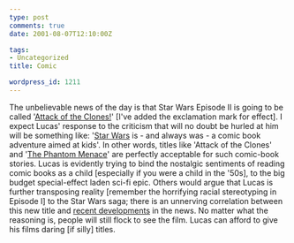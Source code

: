 ```yaml
---
type: post
comments: true
date: 2001-08-07T12:10:00Z

tags:
- Uncategorized
title: Comic

wordpress_id: 1211
---
```


The unbelievable news of the day is that Star Wars Episode II is going to be called '[Attack of the Clones!](http://www.starwars.com/episode-ii/news/2001/08/news20010806.html)' [I've added the exclamation mark for effect]. I expect Lucas' response to the criticism that will no doubt be hurled at him will be something like: '[Star Wars](http://www.starwars.com/) is - and always was - a comic book adventure aimed at kids'. In other words, titles like 'Attack of the Clones' and '[The Phantom Menace](http://www.starwars.com/episode-i/)' are perfectly acceptable for such comic-book stories. Lucas is evidently trying to bind the nostalgic sentiments of reading comic books as a child [especially if you were a child in the '50s], to the big budget special-effect laden sci-fi epic. Others would argue that Lucas is further transposing reality [remember the horrifying racial stereotyping in Episode I] to the Star Wars saga; there is an unnerving correlation between this new title and [recent developments](http://news.bbc.co.uk/hi/english/sci/tech/newsid_1477000/1477476.stm) in the news. No matter what the reasoning is, people will still flock to see the film. Lucas can afford to give his films daring [if silly] titles.

